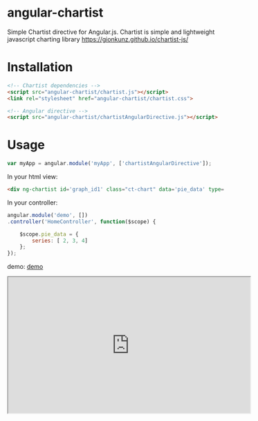 angular-chartist
=================

Simple Chartist directive for Angular.js.
Chartist is simple and lightweight javascript charting 
library https://gionkunz.github.io/chartist-js/

Installation
=================
````html
<!-- Chartist dependencies -->
<script src="angular-chartist/chartist.js"></script>
<link rel="stylesheet" href="angular-chartist/chartist.css">  

<!-- Angular directive -->
<script src="angular-chartist/chartistAngularDirective.js"></script>
````
Usage
=================
````js
var myApp = angular.module('myApp', ['chartistAngularDirective']);

````

In your html view:
````html
<div ng-chartist id='graph_id1' class="ct-chart" data='pie_data' type='Pie' animate='true' options='{"showLabel": true, "donut": true, "donutWidth": 20}'></div>
````

In your controller:
````js
angular.module('demo', [])
.controller('HomeController', function($scope) {   

	$scope.pie_data = {
        series: [ 2, 3, 4]
    };
});
````

demo: <a href="https://rawgit.com/FranciaPaolo/angular-chartist/master/demo/index.html" target="_blank">demo</a>

<iframe width="560" height="315" src="https://rawgit.com/FranciaPaolo/angular-chartist/master/demo/index.html"></iframe>
